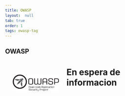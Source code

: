 ```yaml
---
title: OWASP
layout:  null
tab: true
order: 1
tags: owasp-tag
---
```


## OWASP
<!--
OWASP surgio como una iniciativa para hacer buenas practicas en el uso de aplicaciones web 
-->
<div>
<img src='assets/images/owaspLogo3.png' style='float:left;margin:25px;max-width:30%;max-height:30%;'/>
<p style='color:black;text-align:justify;'>
<h1>En espera de informacion</h1>
</p>
</div>